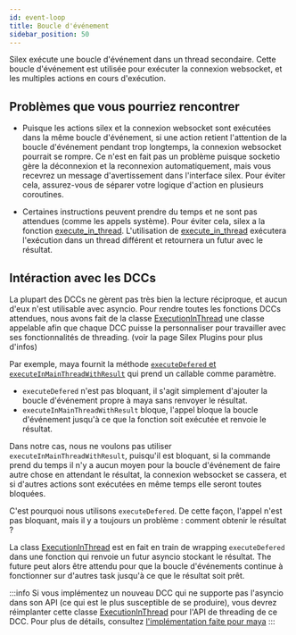 ```yaml
---
id: event-loop
title: Boucle d'événement
sidebar_position: 50
---
```


Silex exécute une boucle d'événement dans un thread secondaire. Cette boucle d'événement est utilisée pour exécuter la connexion websocket, et les multiples actions en cours d'exécution.

## Problèmes que vous pourriez rencontrer

- Puisque les actions silex et la connexion websocket sont exécutées dans la même boucle d'événement, si une action retient l'attention
  de la boucle d'événement pendant trop longtemps, la connexion websocket pourrait se rompre. Ce n'est en fait pas un problème puisque socketio gère la déconnexion
  et la reconnexion automatiquement, mais vous recevrez un message d'avertissement dans l'interface silex. Pour éviter cela, assurez-vous de séparer votre logique
  d'action en plusieurs coroutines.

- Certaines instructions peuvent prendre du temps et ne sont pas attendues (comme les appels système). Pour éviter cela,
  silex a la fonction [execute_in_thread](https://github.com/ArtFXDev/silex_client/blob/dev/silex_client/utils/thread.py).
  L'utilisation de [execute_in_thread](https://github.com/ArtFXDev/silex_client/blob/dev/silex_client/utils/thread.py) exécutera
  l'exécution dans un thread différent et retournera un futur avec le résultat.

## Intéraction avec les DCCs

La plupart des DCCs ne gèrent pas très bien la lecture réciproque, et aucun d'eux n'est utilisable avec asyncio. Pour rendre toutes les fonctions DCCs attendues, nous avons fait de la classe
[ExecutionInThread](https://github.com/ArtFXDev/silex_client/blob/dev/silex_client/utils/thread.py) une classe appelable afin que chaque DCC
puisse la personnaliser pour travailler avec ses fonctionnalités de threading. (voir la page Silex Plugins pour plus d'infos)

Par exemple, maya fournit la méthode [`executeDefered` et `executeInMainThreadWithResult`](https://knowledge.autodesk.com/support/maya/learn-explore/caas/CloudHelp/cloudhelp/2018/ENU/Maya-Scripting/files/GUID-9B5AECBB-B212-4C92-959A-22599760E91A-htm.html) qui prend un callable comme paramètre.

- `executeDefered` n'est pas bloquant, il s'agit simplement d'ajouter la boucle d'événement propre à maya sans renvoyer le résultat.
- `executeInMainThreadWithResult` bloque, l'appel bloque la boucle d'événement jusqu'à ce que la fonction soit exécutée et renvoie le résultat.

Dans notre cas, nous ne voulons pas utiliser `executeInMainThreadWithResult`, puisqu'il est bloquant, si la commande prend du temps il n'y a aucun moyen pour la boucle d'événement de faire autre chose en attendant le résultat, la connexion websocket se cassera, et si d'autres actions sont exécutées en même temps elle seront toutes bloquées.

C'est pourquoi nous utilisons `executeDefered`. De cette façon, l'appel n'est pas bloquant, mais il y a toujours un problème : comment obtenir le résultat ?

La class [ExecutionInThread](https://github.com/ArtFXDev/silex_client/blob/dev/silex_client/utils/thread.py) est en fait en train de wrapping `executeDefered` dans une fonction qui renvoie un futur asyncio stockant le résultat.
The future peut alors être attendu pour que la boucle d'événements continue à fonctionner sur d'autres task jusqu'à ce que le résultat soit prêt.

:::info
Si vous implémentez un nouveau DCC qui ne supporte pas l'asyncio dans son API (ce qui est le plus susceptible de se produire), vous devrez réimplanter cette classe [ExecutionInThread](https://github.com/ArtFXDev/silex_client/blob/dev/silex_client/utils/thread.py) pour l'API de threading de ce DCC.
Pour plus de détails, consultez [l'implémentation faite pour maya](https://github.com/ArtFXDev/silex_maya/blob/dev/silex_maya/utils/thread.py)
:::
